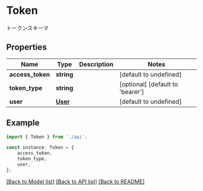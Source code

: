# Token

トークンスキーマ

## Properties

Name | Type | Description | Notes
------------ | ------------- | ------------- | -------------
**access_token** | **string** |  | [default to undefined]
**token_type** | **string** |  | [optional] [default to 'bearer']
**user** | [**User**](User.md) |  | [default to undefined]

## Example

```typescript
import { Token } from './api';

const instance: Token = {
    access_token,
    token_type,
    user,
};
```

[[Back to Model list]](../README.md#documentation-for-models) [[Back to API list]](../README.md#documentation-for-api-endpoints) [[Back to README]](../README.md)
